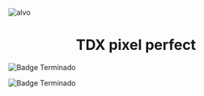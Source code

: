 ![alvo](https://user-images.githubusercontent.com/103957268/188951466-6f544d0e-6867-49ee-818a-36ed78f04ec4.png )


<h1 align="center"> TDX pixel perfect </h1>

![Badge Terminado](http://img.shields.io/static/v1?label=STATUS&message=FINALIZADO&color=GREEN&style=for-the-badge)

![Badge Terminado](http://img.shields.io/static/v1?label=realize%20data&message=Setember&color=YELLOW&style=for-the-badge)
